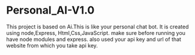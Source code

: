 # Personal_AI-V1.0
This project is based on Ai.This is like your personal chat bot.
It is created using node,Express, Html,Css,JavaScript.
make sure before running you have node modules and express.
also used your api key and url of that website from which you take api key.

